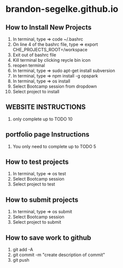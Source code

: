 # brandon-segelke.github.io

## How to Install New Projects
1) In terminal, type => code ~/.bashrc
2) On line 4 of the bashrc file, type => export CHE_PROJECTS_ROOT=/workspace
3) Exit out of bashrc file
4) Kill terminal by clicking reycle bin icon
5) reopen terminal
6) In terminal, type => sudo apt-get install subversion
7) In terminal, type => npm install -g opspark
8) In terminal, type => os install
9) Select Bootcamp session from dropdown
10) Select project to install

## WEBSITE INSTRUCTIONS
1) only complete up to TODO 10

## portfolio page Instructions
1) You only need to complete up to TODO 5

## How to test projects
1) In terminal, type => os test
2) Select Bootcamp session
3) Select project to test

## How to submit projects
1) In terminal, type => os submit
2) Select Bootcamp session
3) Select project to submit

## How to save work to github
1) git add -A
2) git commit -m "create description of commit"
3) git push
